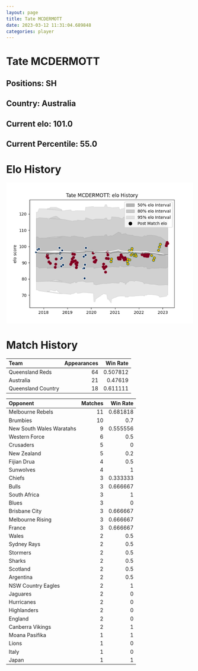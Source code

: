 ```yaml
---  
layout: page  
title: Tate MCDERMOTT  
date: 2023-03-12 11:31:04.689848  
categories: player  
---
```

# Tate MCDERMOTT

## Positions: SH

## Country: Australia

## Current elo: 101.0

## Current Percentile: 55.0

# Elo History


![elo history](history_TateMCDERMOTT.png)
# Match History


| Team               |   Appearances |   Win Rate |
|:-------------------|--------------:|-----------:|
| Queensland Reds    |            64 |   0.507812 |
| Australia          |            21 |   0.47619  |
| Queensland Country |            18 |   0.611111 |

| Opponent                 |   Matches |   Win Rate |
|:-------------------------|----------:|-----------:|
| Melbourne Rebels         |        11 |   0.681818 |
| Brumbies                 |        10 |   0.7      |
| New South Wales Waratahs |         9 |   0.555556 |
| Western Force            |         6 |   0.5      |
| Crusaders                |         5 |   0        |
| New Zealand              |         5 |   0.2      |
| Fijian Drua              |         4 |   0.5      |
| Sunwolves                |         4 |   1        |
| Chiefs                   |         3 |   0.333333 |
| Bulls                    |         3 |   0.666667 |
| South Africa             |         3 |   1        |
| Blues                    |         3 |   0        |
| Brisbane City            |         3 |   0.666667 |
| Melbourne Rising         |         3 |   0.666667 |
| France                   |         3 |   0.666667 |
| Wales                    |         2 |   0.5      |
| Sydney Rays              |         2 |   0.5      |
| Stormers                 |         2 |   0.5      |
| Sharks                   |         2 |   0.5      |
| Scotland                 |         2 |   0.5      |
| Argentina                |         2 |   0.5      |
| NSW Country Eagles       |         2 |   1        |
| Jaguares                 |         2 |   0        |
| Hurricanes               |         2 |   0        |
| Highlanders              |         2 |   0        |
| England                  |         2 |   0        |
| Canberra Vikings         |         2 |   1        |
| Moana Pasifika           |         1 |   1        |
| Lions                    |         1 |   0        |
| Italy                    |         1 |   0        |
| Japan                    |         1 |   1        |